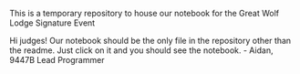 This is a temporary repository to house our notebook for the Great Wolf Lodge Signature Event

Hi judges! Our notebook should be the only file in the repository other than the readme. Just click on it and you should see the notebook. 
                    - Aidan, 9447B Lead Programmer
